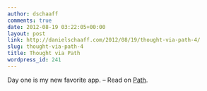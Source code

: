 ```yaml
---
author: dschaaff
comments: true
date: 2012-08-19 03:22:05+00:00
layout: post
link: http://danielschaaff.com/2012/08/19/thought-via-path-4/
slug: thought-via-path-4
title: Thought via Path
wordpress_id: 241
---
```


Day one is my new favorite app. – Read on [Path](https://path.com/p/23FRQ1).
